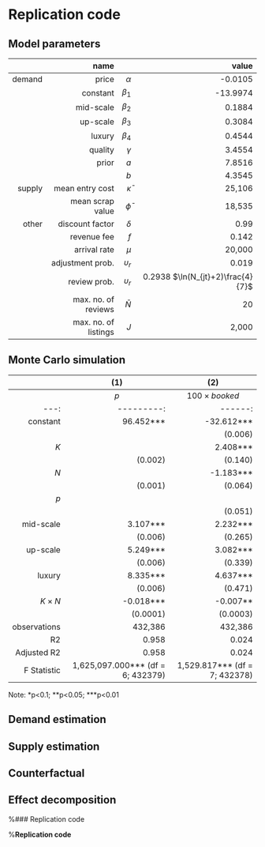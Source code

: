 # Replication code

## Model parameters

|  | name |            |  value |
| ---: | ---: | ---------: | ------: |
| demand | price | $\alpha$ | -0.0105 |
|| constant | $\beta_1$ | -13.9974 |
|| mid-scale | $\beta_2$ | 0.1884 |
|| up-scale | $\beta_3$ | 0.3084 |
|| luxury | $\beta_4$ | 0.4544 |
|| quality | $\gamma$ | 3.4554 |
|| prior | $a$ | 7.8516 |
||  | $b$ | 4.3545 |
| supply | mean entry cost | $\bar \kappa$ | 25,106 |
|| mean scrap value | $\bar \phi$ | 18,535 |
| other | discount factor | $\delta$ | 0.99 |
|  | revenue fee | $f$ | 0.142 |
|  | arrival rate | $\mu$ | 20,000 |
|  | adjustment prob. | $\upsilon_r$ | 0.019 |
|  | review prob. | $\upsilon_r$ | 0.2938 $\ln(N_{jt}+2)\frac{4}{7}$ |
|  | max. no. of reviews | $\bar N$ | 20 |
|  | max. no. of listings | $J$ | 2,000 |

## Monte Carlo simulation

|| <center> (1) </center> |  <center> (2) </center> |
| ---: | ---------: | ------: |
|| <center> $p$ </center> |  <center> $100\times booked$ </center> |
| ---: | ---------: | ------: |
|constant|                        96.452***     |                -32.612***  |        
| |                 |                (0.006)    |             (4.907)   |
|$K$|                 |              2.408***     |   1.206***    |       
||     (0.002)    |      (0.140)    |                                                                          
|$N$|            |                   -1.183***           |            -0.776***    |      
||                                 (0.001)                |         (0.064)         |  
|$p$|  | | 0.627***    |       
|| | (0.051)    |       
|mid-scale|                         3.107***       |                 2.232***        |   
| |                                (0.006)         |               (0.265)           |
|up-scale|                         5.249***        |                3.082***         | 
||                                 (0.006)         |               (0.339)           |
luxury |                        8.335***            |            4.637***           |
||                                 (0.006)           |              (0.471)         |  
|$K\times N$|                          -0.018***           |            -0.007**           |
  ||      (0.0001)| (0.0003)           |                                                                      
|observations    |                 432,386           |              432,386         |  
|R2               |                 0.958             |              0.024           | 
|Adjusted R2      |                 0.958              |             0.024            |
|F Statistic      |   1,625,097.000*** (df = 6; 432379)| 1,529.817*** (df = 7; 432378)|

Note: *p<0.1; **p<0.05; ***p<0.01

## Demand estimation

## Supply estimation

## Counterfactual

## Effect decomposition

%### Replication code

%**Replication code**
